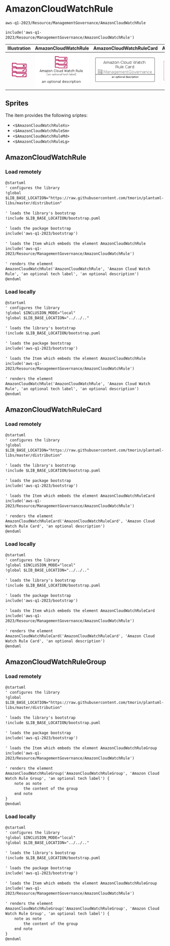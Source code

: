 # AmazonCloudWatchRule


```text
aws-q1-2023/Resource/ManagementGovernance/AmazonCloudWatchRule
```

```text
include('aws-q1-2023/Resource/ManagementGovernance/AmazonCloudWatchRule')
```



| Illustration | AmazonCloudWatchRule | AmazonCloudWatchRuleCard | AmazonCloudWatchRuleGroup |
| :---: | :---: | :---: | :---: |
| ![illustration for Illustration](../../../aws-q1-2023/Resource/ManagementGovernance/AmazonCloudWatchRule.png) | ![illustration for AmazonCloudWatchRule](../../../aws-q1-2023/Resource/ManagementGovernance/AmazonCloudWatchRule.Local.png) | ![illustration for AmazonCloudWatchRuleCard](../../../aws-q1-2023/Resource/ManagementGovernance/AmazonCloudWatchRuleCard.Local.png) | ![illustration for AmazonCloudWatchRuleGroup](../../../aws-q1-2023/Resource/ManagementGovernance/AmazonCloudWatchRuleGroup.Local.png) |



## Sprites
The item provides the following sriptes:

- `<$AmazonCloudWatchRuleXs>`
- `<$AmazonCloudWatchRuleSm>`
- `<$AmazonCloudWatchRuleMd>`
- `<$AmazonCloudWatchRuleLg>`





## AmazonCloudWatchRule

### Load remotely
```plantuml
@startuml
' configures the library
!global $LIB_BASE_LOCATION="https://raw.githubusercontent.com/tmorin/plantuml-libs/master/distribution"

' loads the library's bootstrap
!include $LIB_BASE_LOCATION/bootstrap.puml

' loads the package bootstrap
include('aws-q1-2023/bootstrap')

' loads the Item which embeds the element AmazonCloudWatchRule
include('aws-q1-2023/Resource/ManagementGovernance/AmazonCloudWatchRule')

' renders the element
AmazonCloudWatchRule('AmazonCloudWatchRule', 'Amazon Cloud Watch Rule', 'an optional tech label', 'an optional description')
@enduml
```

### Load locally
```plantuml
@startuml
' configures the library
!global $INCLUSION_MODE="local"
!global $LIB_BASE_LOCATION="../../.."

' loads the library's bootstrap
!include $LIB_BASE_LOCATION/bootstrap.puml

' loads the package bootstrap
include('aws-q1-2023/bootstrap')

' loads the Item which embeds the element AmazonCloudWatchRule
include('aws-q1-2023/Resource/ManagementGovernance/AmazonCloudWatchRule')

' renders the element
AmazonCloudWatchRule('AmazonCloudWatchRule', 'Amazon Cloud Watch Rule', 'an optional tech label', 'an optional description')
@enduml
```

## AmazonCloudWatchRuleCard

### Load remotely
```plantuml
@startuml
' configures the library
!global $LIB_BASE_LOCATION="https://raw.githubusercontent.com/tmorin/plantuml-libs/master/distribution"

' loads the library's bootstrap
!include $LIB_BASE_LOCATION/bootstrap.puml

' loads the package bootstrap
include('aws-q1-2023/bootstrap')

' loads the Item which embeds the element AmazonCloudWatchRuleCard
include('aws-q1-2023/Resource/ManagementGovernance/AmazonCloudWatchRule')

' renders the element
AmazonCloudWatchRuleCard('AmazonCloudWatchRuleCard', 'Amazon Cloud Watch Rule Card', 'an optional description')
@enduml
```

### Load locally
```plantuml
@startuml
' configures the library
!global $INCLUSION_MODE="local"
!global $LIB_BASE_LOCATION="../../.."

' loads the library's bootstrap
!include $LIB_BASE_LOCATION/bootstrap.puml

' loads the package bootstrap
include('aws-q1-2023/bootstrap')

' loads the Item which embeds the element AmazonCloudWatchRuleCard
include('aws-q1-2023/Resource/ManagementGovernance/AmazonCloudWatchRule')

' renders the element
AmazonCloudWatchRuleCard('AmazonCloudWatchRuleCard', 'Amazon Cloud Watch Rule Card', 'an optional description')
@enduml
```

## AmazonCloudWatchRuleGroup

### Load remotely
```plantuml
@startuml
' configures the library
!global $LIB_BASE_LOCATION="https://raw.githubusercontent.com/tmorin/plantuml-libs/master/distribution"

' loads the library's bootstrap
!include $LIB_BASE_LOCATION/bootstrap.puml

' loads the package bootstrap
include('aws-q1-2023/bootstrap')

' loads the Item which embeds the element AmazonCloudWatchRuleGroup
include('aws-q1-2023/Resource/ManagementGovernance/AmazonCloudWatchRule')

' renders the element
AmazonCloudWatchRuleGroup('AmazonCloudWatchRuleGroup', 'Amazon Cloud Watch Rule Group', 'an optional tech label') {
    note as note
        the content of the group
    end note
}
@enduml
```

### Load locally
```plantuml
@startuml
' configures the library
!global $INCLUSION_MODE="local"
!global $LIB_BASE_LOCATION="../../.."

' loads the library's bootstrap
!include $LIB_BASE_LOCATION/bootstrap.puml

' loads the package bootstrap
include('aws-q1-2023/bootstrap')

' loads the Item which embeds the element AmazonCloudWatchRuleGroup
include('aws-q1-2023/Resource/ManagementGovernance/AmazonCloudWatchRule')

' renders the element
AmazonCloudWatchRuleGroup('AmazonCloudWatchRuleGroup', 'Amazon Cloud Watch Rule Group', 'an optional tech label') {
    note as note
        the content of the group
    end note
}
@enduml
```

